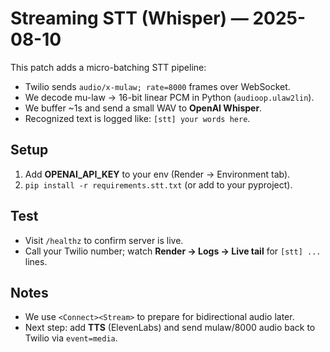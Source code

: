 # Streaming STT (Whisper) — 2025-08-10

This patch adds a micro-batching STT pipeline:
- Twilio sends `audio/x-mulaw; rate=8000` frames over WebSocket.
- We decode mu-law → 16-bit linear PCM in Python (`audioop.ulaw2lin`).
- We buffer ~1s and send a small WAV to **OpenAI Whisper**.
- Recognized text is logged like: `[stt] your words here`.

## Setup
1. Add **OPENAI_API_KEY** to your env (Render → Environment tab).
2. `pip install -r requirements.stt.txt` (or add to your pyproject).

## Test
- Visit `/healthz` to confirm server is live.
- Call your Twilio number; watch **Render → Logs → Live tail** for `[stt] ...` lines.

## Notes
- We use `<Connect><Stream>` to prepare for bidirectional audio later.
- Next step: add **TTS** (ElevenLabs) and send mulaw/8000 audio back to Twilio via `event=media`.
